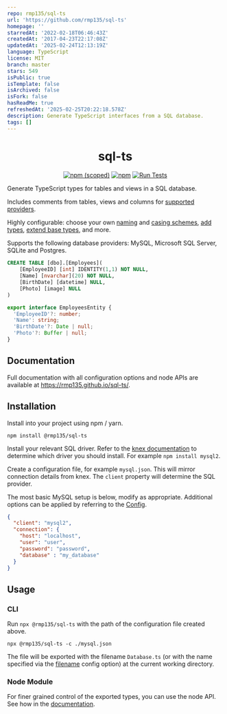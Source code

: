 ```yaml
---
repo: rmp135/sql-ts
url: 'https://github.com/rmp135/sql-ts'
homepage: ''
starredAt: '2022-02-18T06:46:43Z'
createdAt: '2017-04-23T22:17:08Z'
updatedAt: '2025-02-24T12:13:19Z'
language: TypeScript
license: MIT
branch: master
stars: 549
isPublic: true
isTemplate: false
isArchived: false
isFork: false
hasReadMe: true
refreshedAt: '2025-02-25T20:22:18.578Z'
description: Generate TypeScript interfaces from a SQL database.
tags: []
---
```


<div align="center">

<h1>sql-ts</h1>

[![npm (scoped)](https://img.shields.io/npm/v/@rmp135/sql-ts)](https://www.npmjs.com/package/@rmp135/sql-ts)
[![npm](https://img.shields.io/npm/dw/@rmp135/sql-ts)](https://www.npmjs.com/package/@rmp135/sql-ts)
[![Run Tests](https://github.com/rmp135/sql-ts/actions/workflows/test.yml/badge.svg)](https://github.com/rmp135/sql-ts/actions/workflows/test.yml)

</div>

Generate TypeScript types for tables and views in a SQL database. 

Includes comments from tables, views and columns for [supported providers](https://rmp135.github.io/sql-ts/#/?id=comments).

Highly configurable: choose your own [naming](https://rmp135.github.io/sql-ts/#/?id=interfacenameformat) and [casing schemes](https://rmp135.github.io/sql-ts/#/?id=tablenamecasing), [add types](https://rmp135.github.io/sql-ts/#/?id=typemap), [extend base types](https://rmp135.github.io/sql-ts/#/?id=extends), and more.

Supports the following database providers: MySQL, Microsoft SQL Server, SQLite and Postgres.


```sql
CREATE TABLE [dbo].[Employees](
	[EmployeeID] [int] IDENTITY(1,1) NOT NULL,
	[Name] [nvarchar](20) NOT NULL,
	[BirthDate] [datetime] NULL,
	[Photo] [image] NULL
)
```

```ts
export interface EmployeesEntity {
  'EmployeeID'?: number;
  'Name': string;
  'BirthDate'?: Date | null;
  'Photo'?: Buffer | null;
}
```
## Documentation

Full documentation with all configuration options and node APIs are available at https://rmp135.github.io/sql-ts/. 


## Installation

Install into your project using npm / yarn.

`npm install @rmp135/sql-ts`

Install your relevant SQL driver. Refer to the [knex documentation](http://knexjs.org/#Installation-node) to determine which driver you should install. For example `npm install mysql2`.

Create a configuration file, for example `mysql.json`. This will mirror connection details from knex. The `client` property will determine the SQL provider.

The most basic MySQL setup is below, modify as appropriate. Additional options can be applied by referring to the [Config](https://rmp135.github.io/sql-ts/#/?id=config).

```json
{
  "client": "mysql2",
  "connection": {
    "host": "localhost",
    "user": "user",
    "password": "password",
    "database" : "my_database"
  }
}
```

## Usage

### CLI

Run `npx @rmp135/sql-ts` with the path of the configuration file created above.

`npx @rmp135/sql-ts -c ./mysql.json`

The file will be exported with the filename `Database.ts` (or with the name specified via the [filename](https://rmp135.github.io/sql-ts/#/?id=filename) config option) at the current working directory. 

### Node Module

For finer grained control of the exported types, you can use the node API. See how in the [documentation](https://rmp135.github.io/sql-ts/#/?id=node-module).

